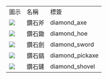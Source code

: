 <table>
	<tablebody>
		<tr>
			<td>圖示</td>
			<td>名稱</td>
			<td>標簽</td>
		</tr>
		<tr>
			<td><img src="C:/Users/seese/Files/Projects/MC_datapacks/recipe_auto_manual/LemonTea_auto_recipes/output/mc_icon/tools/diamond_axe.png"></td>
			<td>鑽石斧</td>
			<td>diamond_axe</td>
		</tr>
		<tr>
			<td><img src="C:/Users/seese/Files/Projects/MC_datapacks/recipe_auto_manual/LemonTea_auto_recipes/output/mc_icon/tools/diamond_hoe.png"></td>
			<td>鑽石鋤</td>
			<td>diamond_hoe</td>
		</tr>
		<tr>
			<td><img src="C:/Users/seese/Files/Projects/MC_datapacks/recipe_auto_manual/LemonTea_auto_recipes/output/mc_icon/combat/diamond_sword.png"></td>
			<td>鑽石劍</td>
			<td>diamond_sword</td>
		</tr>
		<tr>
			<td><img src="C:/Users/seese/Files/Projects/MC_datapacks/recipe_auto_manual/LemonTea_auto_recipes/output/mc_icon/tools/diamond_pickaxe.png"></td>
			<td>鑽石鎬</td>
			<td>diamond_pickaxe</td>
		</tr>
		<tr>
			<td><img src="C:/Users/seese/Files/Projects/MC_datapacks/recipe_auto_manual/LemonTea_auto_recipes/output/mc_icon/tools/diamond_shovel.png"></td>
			<td>鑽石鏟</td>
			<td>diamond_shovel</td>
		</tr>
	</tablebody>
</table>